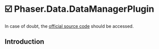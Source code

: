 # :ballot_box_with_check: Phaser.Data.DataManagerPlugin

In case of doubt, the [official source code](https://github.com/photonstorm/phaser) should be accessed.

## Introduction
